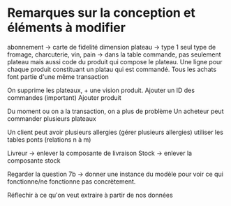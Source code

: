 # Remarques sur la conception et éléments à modifier

abonnement -> carte de fidelité
dimension plateau -> type
1 seul type de fromage, charcuterie, vin, pain -> dans la table commande, pas seulement plateau mais aussi code du produit qui
compose le plateau.
Une ligne pour chaque produit constituant un platau qui est commandé.
Tous les achats font partie d'une même transaction

On supprime les plateaux, + une vision produit.
Ajouter un ID des commandes (important) 
Ajouter produit 

Du moment ou on a la transaction, on a plus de problème
Un acheteur peut commander plusieurs plateaux

Un client peut avoir plusieurs allergies (gérer plusieurs allergies)
utiliser les tables ponts (relations n à m)

Livreur -> enlever la composante de livraison
Stock -> enlever la composante stock

Regarder la question 7b -> donner une instance du modèle pour voir ce qui fonctionne/ne fonctionne pas concrètement.

Réflechir à ce qu'on veut extraire à partir de nos données

